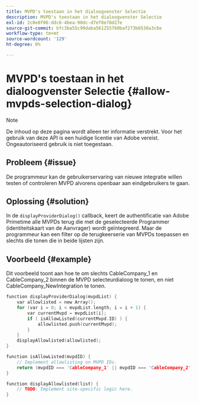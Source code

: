 ```yaml
---
title: MVPD's toestaan in het dialoogvenster Selectie
description: MVPD's toestaan in het dialoogvenster Selectie
exl-id: 2c0e0f06-ddc6-4bea-90dc-d7ef8e78d27e
source-git-commit: bfc3ba55c99daba561255760baf273b6538a3c6e
workflow-type: tm+mt
source-wordcount: '129'
ht-degree: 0%

---
```


# MVPD&#39;s toestaan in het dialoogvenster Selectie {#allow-mvpds-selection-dialog}

>[!NOTE]
>
>De inhoud op deze pagina wordt alleen ter informatie verstrekt. Voor het gebruik van deze API is een huidige licentie van Adobe vereist. Ongeautoriseerd gebruik is niet toegestaan.

## Probleem {#issue}

De programmeur kan de gebruikerservaring van nieuwe integratie willen testen of controleren MVPD alvorens openbaar aan eindgebruikers te gaan.

## Oplossing {#solution}

In de `displayProviderDialog()` callback, keert de authentificatie van Adobe Primetime alle MVPDs terug die met de geselecteerde Programmer (identiteitskaart van de Aanvrager) wordt geïntegreerd. Maar de programmeur kan een filter op de terugkeerserie van MVPDs toepassen en slechts die tonen die in beide lijsten zijn.

## Voorbeeld {#example}

Dit voorbeeld toont aan hoe te om slechts CableCompany_1 en CableCompany_2 binnen de MVPD selecteurdialoog te tonen, en niet CableCompany_NewIntegration te tonen.

```C
function displayProviderDialog(mvpdList) {
    var allowlisted = new Array();
    for (var i = 0; i < mvpdList.length; i = i + 1) {
        var currentMvpd = mvpdList[i];
        if ( isAllowListed(currentMvpd.ID) ) {
            allowlisted.push(currentMvpd);
        }
    }
    displayAllowlisted(allowlisted);
}

function isAllowListed(mvpdID) {
    // Implement allowlisting on MVPD IDs.
    return (mvpdID === 'CableCompany_1' || mvpdID === 'CableCompany_2');
}

function displayAllowlisted(list) {
    // TODO: Implement site-specific logic here.
}
```

<!--
**Related Information**
* [Prevent MVPDs from appearing in the Selection Dialog](/help/authentication/prevent-mvpd-selectn-dialog.md)
* **Code Samples**
* [Programmer integration guide](/help/authentication/programmer-integration-guide-overview.md)
-->
